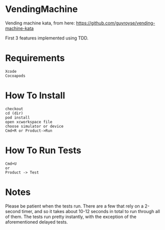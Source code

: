 # VendingMachine
Vending machine kata, from here: https://github.com/guyroyse/vending-machine-kata

First 3 features implemented using TDD.

# Requirements
```
Xcode
Cocoapods
```

# How To Install
```
checkout
cd (dir)
pod install
open xcworkspace file
choose simulator or device
Cmd+R or Product->Run
```

# How To Run Tests
```
Cmd+U 
or
Product -> Test
```

# Notes
Please be patient when the tests run. There are a few that rely on a 2-second timer, and so it takes about 10-12 seconds in total to run through all of them. The tests run pretty instantly, with the exception of the aforementioned delayed tests.